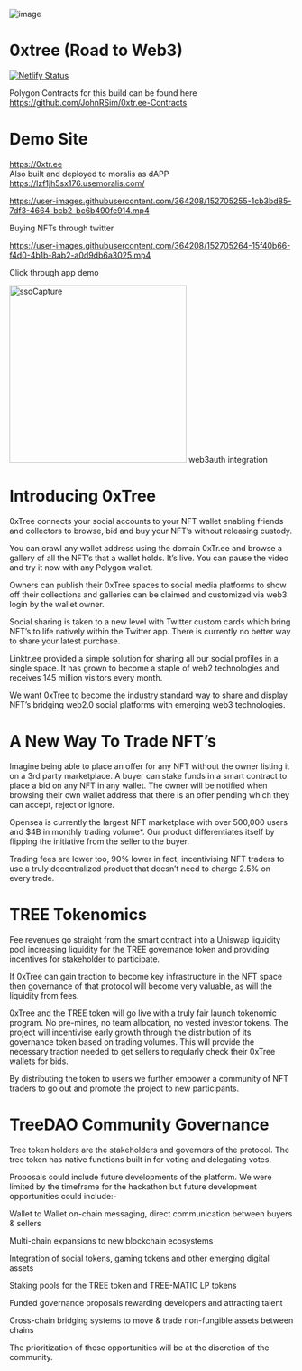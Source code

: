 ![image](https://user-images.githubusercontent.com/364208/152705375-e12cdeb4-fd84-4bf4-915b-7fcc6c787644.png)

# 0xtree (Road to Web3)
[![Netlify Status](https://api.netlify.com/api/v1/badges/ee43faaa-79f5-4f70-829c-96595b225330/deploy-status)](https://app.netlify.com/sites/0xtree/deploys)

Polygon Contracts for this build can be found here<br />
https://github.com/JohnRSim/0xtr.ee-Contracts

# Demo Site
https://0xtr.ee <br/>
Also built and deployed to moralis as dAPP<br/>
https://lzf1jh5sx176.usemoralis.com/

https://user-images.githubusercontent.com/364208/152705255-1cb3bd85-7df3-4664-bcb2-bc6b490fe914.mp4

Buying NFTs through twitter

https://user-images.githubusercontent.com/364208/152705264-15f40b66-f4d0-4b1b-8ab2-a0d9db6a3025.mp4

Click through app demo

<img width="314" alt="ssoCapture" src="https://user-images.githubusercontent.com/364208/152705297-5c19ac5b-4f99-4c43-b389-2d7c1392f550.PNG">
web3auth integration 

# Introducing 0xTree
0xTree connects your social accounts to your NFT wallet enabling friends and collectors to browse, bid and buy your NFT’s without releasing custody.

You can crawl any wallet address using the domain 0xTr.ee and browse a gallery of all the NFT’s that a wallet holds. It’s live. You can pause the video and try it now with any Polygon wallet.

Owners can publish their 0xTree spaces to social media platforms to show off their collections and galleries can be claimed and customized via web3 login by the wallet owner.

Social sharing is taken to a new level with Twitter custom cards which bring NFT’s to life natively within the Twitter app. There is currently no better way to share your latest purchase.

Linktr.ee provided a simple solution for sharing all our social profiles in a single space. It has grown to become a staple of web2 technologies and receives 145 million visitors every month.

We want 0xTree to become the industry standard way to share and display NFT’s bridging web2.0 social platforms with emerging web3 technologies.

# A New Way To Trade NFT’s
Imagine being able to place an offer for any NFT without the owner listing it on a 3rd party marketplace. A buyer can stake funds in a smart contract to place a bid on any NFT in any wallet. The owner will be notified when browsing their own wallet address that there is an offer pending which they can accept, reject or ignore.

Opensea is currently the largest NFT marketplace with over 500,000 users and $4B in monthly trading volume*. Our product differentiates itself by flipping the initiative from the seller to the buyer.

Trading fees are lower too, 90% lower in fact, incentivising NFT traders to use a truly decentralized product that doesn’t need to charge 2.5% on every trade.

# TREE Tokenomics
Fee revenues go straight from the smart contract into a Uniswap liquidity pool increasing liquidity for the TREE governance token and providing incentives for stakeholder to participate.

If 0xTree can gain traction to become key infrastructure in the NFT space then governance of that protocol will become very valuable, as will the liquidity from fees.

0xTree and the TREE token will go live with a truly fair launch tokenomic program. No pre-mines, no team allocation, no vested investor tokens. The project will incentivise early growth through the distribution of its governance token based on trading volumes. This will provide the necessary traction needed to get sellers to regularly check their 0xTree wallets for bids.

By distributing the token to users we further empower a community of NFT traders to go out and promote the project to new participants.

# TreeDAO Community Governance
Tree token holders are the stakeholders and governors of the protocol. The tree token has native functions built in for voting and delegating votes.

Proposals could  include future developments of the platform. We were limited by the timeframe for the hackathon but future development opportunities could include:-

Wallet to Wallet on-chain messaging, direct communication between buyers & sellers


Multi-chain expansions to new blockchain ecosystems


Integration of social tokens, gaming tokens and other emerging digital assets

Staking pools for the TREE token and TREE-MATIC LP tokens


Funded governance proposals rewarding developers and attracting talent


Cross-chain bridging systems to move & trade non-fungible assets between chains

The prioritization of these opportunities will be at the discretion of the community.


